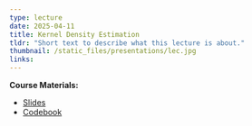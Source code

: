 ```yaml
---
type: lecture
date: 2025-04-11
title: Kernel Density Estimation
tldr: "Short text to describe what this lecture is about."
thumbnail: /static_files/presentations/lec.jpg
links: 
---
```

**Course Materials:**
- [Slides](https://ml-graph.github.io/spring-2025/static_files/presentations/slides/1-Gen-Kernel.pdf)
- [Codebook](https://ml-graph.github.io/spring-2025/static_files/codes/1-Gen-Kernel.ipynb)
